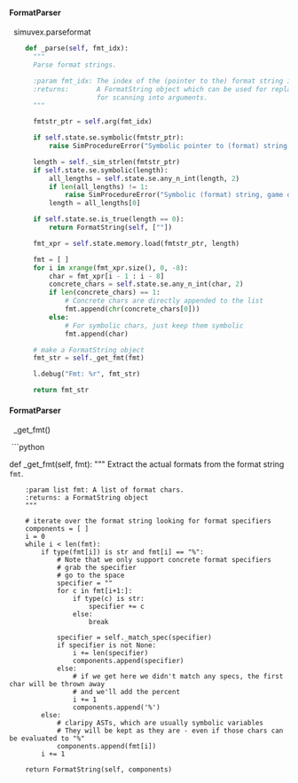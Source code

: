 #### FormatParser
&nbsp;&nbsp;simuvex.parseformat  <div id="Inter-Page"></div>

  ```python
      def _parse(self, fmt_idx):
        """
        Parse format strings.

        :param fmt_idx: The index of the (pointer to the) format string in the arguments list.
        :returns:       A FormatString object which can be used for replacing the format specifiers with arguments or
                        for scanning into arguments.
        """

        fmtstr_ptr = self.arg(fmt_idx)

        if self.state.se.symbolic(fmtstr_ptr):
            raise SimProcedureError("Symbolic pointer to (format) string :(")

        length = self._sim_strlen(fmtstr_ptr)
        if self.state.se.symbolic(length):
            all_lengths = self.state.se.any_n_int(length, 2)
            if len(all_lengths) != 1:
                raise SimProcedureError("Symbolic (format) string, game over :(")
            length = all_lengths[0]

        if self.state.se.is_true(length == 0):
            return FormatString(self, [""])

        fmt_xpr = self.state.memory.load(fmtstr_ptr, length)

        fmt = [ ]
        for i in xrange(fmt_xpr.size(), 0, -8):
            char = fmt_xpr[i - 1 : i - 8]
            concrete_chars = self.state.se.any_n_int(char, 2)
            if len(concrete_chars) == 1:
                # Concrete chars are directly appended to the list
                fmt.append(chr(concrete_chars[0]))
            else:
                # For symbolic chars, just keep them symbolic
                fmt.append(char)

        # make a FormatString object
        fmt_str = self._get_fmt(fmt)

        l.debug("Fmt: %r", fmt_str)

        return fmt_str
  ```    
  
#### FormatParser
&nbsp;&nbsp;_get_fmt()   

  ```python   
  
def _get_fmt(self, fmt):
        """
        Extract the actual formats from the format string `fmt`.

        :param list fmt: A list of format chars.
        :returns: a FormatString object
        """

        # iterate over the format string looking for format specifiers
        components = [ ]
        i = 0
        while i < len(fmt):
            if type(fmt[i]) is str and fmt[i] == "%":
                # Note that we only support concrete format specifiers
                # grab the specifier
                # go to the space
                specifier = ""
                for c in fmt[i+1:]:
                    if type(c) is str:
                        specifier += c
                    else:
                        break

                specifier = self._match_spec(specifier)
                if specifier is not None:
                    i += len(specifier)
                    components.append(specifier)
                else:
                    # if we get here we didn't match any specs, the first char will be thrown away
                    # and we'll add the percent
                    i += 1
                    components.append('%')
            else:
                # claripy ASTs, which are usually symbolic variables
                # They will be kept as they are - even if those chars can be evaluated to "%"
                components.append(fmt[i])
            i += 1

        return FormatString(self, components)
  ```

